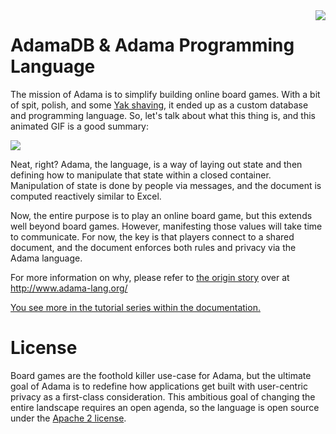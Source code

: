 <img align="right" src="docs/static/img/adama-height-196.jpg">

# AdamaDB & Adama Programming Language
The mission of Adama is to simplify building online board games. With a bit of spit, polish, and some [Yak shaving](https://en.wiktionary.org/wiki/yak_shaving), it ended up as a custom database and programming language. So, let's talk about what this thing is, and this animated GIF is a good summary:

<img src="docs/static/img/20200804-adama-introduction-animated.gif">

Neat, right? Adama, the language, is a way of laying out state and then defining how to manipulate that state within a closed container. Manipulation of state is done by people via messages, and the document is computed reactively similar to Excel.

Now, the entire purpose is to play an online board game, but this extends well beyond board games. However, manifesting those values will take time to communicate. For now, the key is that players connect to a shared document, and the document enforces both rules and privacy via the Adama language.

For more information on why, please refer to [the origin story](http://www.adama-lang.org/docs/why-the-origin-story) over at http://www.adama-lang.org/


[You see more in the tutorial series within the documentation.](http://www.adama-lang.org/docs/how-devkit-install)

# License

Board games are the foothold killer use-case for Adama, but the ultimate goal of Adama is to redefine how applications get built with user-centric privacy as a first-class consideration. This ambitious goal of changing the entire landscape requires an open agenda, so the language is open source under the [Apache 2 license](LICENSE).

